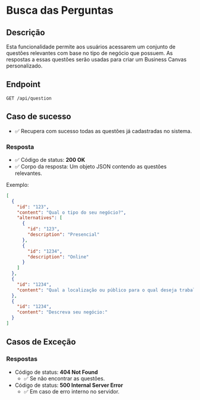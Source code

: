 # Busca das Perguntas

## Descrição

Esta funcionalidade permite aos usuários acessarem um conjunto de questões relevantes com base no tipo de negócio que possuem. As respostas a essas questões serão usadas para criar um Business Canvas personalizado.

## Endpoint

`GET /api/question`

## Caso de sucesso

- ✅ Recupera com sucesso todas as questões já cadastradas no sistema.

### Resposta

- ✅ Código de status: **200 OK**
- ✅ Corpo da resposta: Um objeto JSON contendo as questões relevantes.

Exemplo:

```json
[
  {
    "id": "123",
    "content": "Qual o tipo do seu negócio?",
    "alternatives": [
      {
        "id": "123",
        "description": "Presencial"
      },
      {
        "id": "1234",
        "description": "Online"
      }
    ]
  },
  {
    "id": "1234",
    "content": "Qual a localização ou público para o qual deseja trabalhar (Cidade, estado ou país)"
  },
  {
    "id": "1234",
    "content": "Descreva seu negócio:"
  }
]
```

## Casos de Exceção

### Respostas

- Código de status: **404 Not Found**
  - ✅ Se não encontrar as questões.
- Código de status: **500 Internal Server Error**
  - ✅ Em caso de erro interno no servidor.
